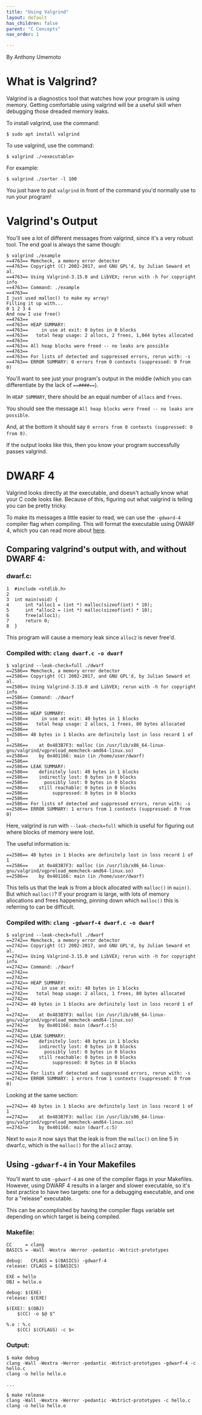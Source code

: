 ```yaml
---
title: "Using Valgrind"
layout: default
has_children: false
parent: "C Concepts"
nav_order: 1

---
```


By Anthony Umemoto

# What is Valgrind?

Valgrind is a diagnostics tool that watches how your program is using memory. Getting comfortable using valgrind will be a useful skill when debugging those dreaded memory leaks.

To install valgrind, use the command:
```
$ sudo apt install valgrind
```

To use valgrind, use the command:
```
$ valgrind ./<executable>
```

For example:
```
$ valgrind ./sorter -l 100
```
You just have to put `valgrind` in front of the command you'd normally use to run your program!

# Valgrind's Output

You'll see a lot of different messages from valgrind, since it's a very robust tool. The end goal is always the same though:

```
$ valgrind ./example
==4763== Memcheck, a memory error detector
==4763== Copyright (C) 2002-2017, and GNU GPL'd, by Julian Seward et al.
==4763== Using Valgrind-3.15.0 and LibVEX; rerun with -h for copyright info
==4763== Command: ./example
==4763== 
I just used malloc() to make my array!
Filling it up with...
0 1 2 3 4 
And now I use free()
==4763== 
==4763== HEAP SUMMARY:
==4763==     in use at exit: 0 bytes in 0 blocks
==4763==   total heap usage: 2 allocs, 2 frees, 1,044 bytes allocated
==4763== 
==4763== All heap blocks were freed -- no leaks are possible
==4763== 
==4763== For lists of detected and suppressed errors, rerun with: -s
==4763== ERROR SUMMARY: 0 errors from 0 contexts (suppressed: 0 from 0)
```

You'll want to see just your program's output in the middle (which you can differentiate by the lack of `==####==`). 

In `HEAP SUMMARY`, there should be an equal number of `allocs` and `frees`. 

You should see the message `All heap blocks were freed -- no leaks are possible`. 

And, at the bottom it should say `0 errors from 0 contexts (suppressed: 0 from 0)`.

If the output looks like this, then you know your program successfully passes valgrind.

# DWARF 4

Valgrind looks directly at the executable, and doesn't actually know what your C code looks like. Because of this, figuring out what valgrind is telling you can be pretty tricky.

To make its messages a little easier to read, we can use the `-gdward-4` compiler flag when compiling. This will format the executable using DWARF 4, which you can read more about [here](https://dwarfstd.org/dwarf4std.html).

## Comparing valgrind's output with, and without DWARF 4:

### dwarf.c:
```
1  #include <stdlib.h>
2  
3  int main(void) {
4      int *alloc1 = (int *) malloc(sizeof(int) * 10);
5      int *alloc2 = (int *) malloc(sizeof(int) * 10);
6      free(alloc1);
7      return 0;
8  }
```
This program will cause a memory leak since `alloc2` is never free'd.

### Compiled with: `clang dwarf.c -o dwarf`
```
$ valgrind --leak-check=full ./dwarf
==2586== Memcheck, a memory error detector
==2586== Copyright (C) 2002-2017, and GNU GPL'd, by Julian Seward et al.
==2586== Using Valgrind-3.15.0 and LibVEX; rerun with -h for copyright info
==2586== Command: ./dwarf
==2586== 
==2586== 
==2586== HEAP SUMMARY:
==2586==     in use at exit: 40 bytes in 1 blocks
==2586==   total heap usage: 2 allocs, 1 frees, 80 bytes allocated
==2586== 
==2586== 40 bytes in 1 blocks are definitely lost in loss record 1 of 1
==2586==    at 0x483B7F3: malloc (in /usr/lib/x86_64-linux-gnu/valgrind/vgpreload_memcheck-amd64-linux.so)
==2586==    by 0x401166: main (in /home/user/dwarf)
==2586== 
==2586== LEAK SUMMARY:
==2586==    definitely lost: 40 bytes in 1 blocks
==2586==    indirectly lost: 0 bytes in 0 blocks
==2586==      possibly lost: 0 bytes in 0 blocks
==2586==    still reachable: 0 bytes in 0 blocks
==2586==         suppressed: 0 bytes in 0 blocks
==2586== 
==2586== For lists of detected and suppressed errors, rerun with: -s
==2586== ERROR SUMMARY: 1 errors from 1 contexts (suppressed: 0 from 0)
```

Here, valgrind is run with `--leak-check=full` which is useful for figuring out where blocks of memory were lost.

The useful information is:
```
==2586== 40 bytes in 1 blocks are definitely lost in loss record 1 of 1
==2586==    at 0x483B7F3: malloc (in /usr/lib/x86_64-linux-gnu/valgrind/vgpreload_memcheck-amd64-linux.so)
==2586==    by 0x401166: main (in /home/user/dwarf)
```
This tells us that the leak is from a block allocated with `malloc()` in `main()`. But which `malloc()`? If your program is large, with lots of memory allocations and frees happening, pinning down which `malloc()` this is referring to can be difficult.

### Compiled with: `clang -gdwarf-4 dwarf.c -o dwarf`
```
$ valgrind --leak-check=full ./dwarf
==2742== Memcheck, a memory error detector
==2742== Copyright (C) 2002-2017, and GNU GPL'd, by Julian Seward et al.
==2742== Using Valgrind-3.15.0 and LibVEX; rerun with -h for copyright info
==2742== Command: ./dwarf
==2742== 
==2742== 
==2742== HEAP SUMMARY:
==2742==     in use at exit: 40 bytes in 1 blocks
==2742==   total heap usage: 2 allocs, 1 frees, 80 bytes allocated
==2742== 
==2742== 40 bytes in 1 blocks are definitely lost in loss record 1 of 1
==2742==    at 0x483B7F3: malloc (in /usr/lib/x86_64-linux-gnu/valgrind/vgpreload_memcheck-amd64-linux.so)
==2742==    by 0x401166: main (dwarf.c:5)
==2742== 
==2742== LEAK SUMMARY:
==2742==    definitely lost: 40 bytes in 1 blocks
==2742==    indirectly lost: 0 bytes in 0 blocks
==2742==      possibly lost: 0 bytes in 0 blocks
==2742==    still reachable: 0 bytes in 0 blocks
==2742==         suppressed: 0 bytes in 0 blocks
==2742== 
==2742== For lists of detected and suppressed errors, rerun with: -s
==2742== ERROR SUMMARY: 1 errors from 1 contexts (suppressed: 0 from 0)
```

Looking at the same section:
```
==2742== 40 bytes in 1 blocks are definitely lost in loss record 1 of 1
==2742==    at 0x483B7F3: malloc (in /usr/lib/x86_64-linux-gnu/valgrind/vgpreload_memcheck-amd64-linux.so)
==2742==    by 0x401166: main (dwarf.c:5)
```
Next to `main` it now says that the leak is from the `malloc()` on line 5 in dwarf.c, which is the `malloc()` for the `alloc2` array.

## Using `-gdwarf-4` in Your Makefiles

You'll want to use `-gdwarf-4` as one of the compiler flags in your Makefiles. However, using DWARF 4 results in a larger and slower executable, so it's best practice to have two targets: one for a debugging executable, and one for a "release" executable.

This can be accomplished by having the compiler flags variable set depending on which target is being compiled.

### Makefile:
```
CC     = clang
BASICS = -Wall -Wextra -Werror -pedantic -Wstrict-prototypes

debug:   CFLAGS = $(BASICS) -gdwarf-4
release: CFLAGS = $(BASICS)

EXE = hello
OBJ = hello.o

debug: $(EXE)
release: $(EXE)

$(EXE): $(OBJ)
	$(CC) -o $@ $^

%.o : %.c
	$(CC) $(CFLAGS) -c $<

```

### Output:
```
$ make debug
clang -Wall -Wextra -Werror -pedantic -Wstrict-prototypes -gdwarf-4 -c hello.c
clang -o hello hello.o

...

$ make release
clang -Wall -Wextra -Werror -pedantic -Wstrict-prototypes -c hello.c
clang -o hello hello.o
```